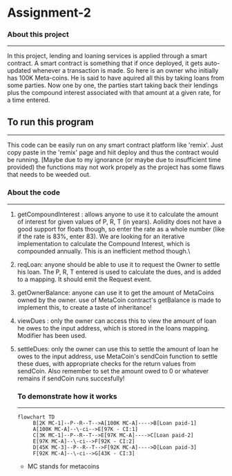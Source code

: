 # Assignment-2
### About this project
-------------------------
In this project, lending and loaning services is applied through a smart contract. A smart contract is something that if once deployed, 
it gets auto-updated whenever a transaction is made.
So here is an owner who initially has 100K Meta-coins. He is said to have aquired all this by taking loans from some parties. Now one by one, the 
parties start taking back their lendings plus the compound interest associated with that amount at a given rate, for a time entered.

## To run this program
----------------
This code can be easily run on any smart contract platform like 'remix'. Just copy paste in the 'remix' page and hiit deploy and thus the contract would
be running.
[Maybe due to my ignorance (or maybe due to insufficient time provided) the functions may not work propely as the project has some flaws that needs to
be weeded out.

### About the code
----------------
1. getCompoundInterest : allows anyone to use it to calculate the amount of interest for given values of P, R, T (in years).
   Aolidity does not have a good support for floats though, so enter the rate as a whole number (like if the rate is 83%, enter 83). 
   We are looking for an iterative implementation to calculate the Compound Interest, which is compounded annually.
   This is an inefficient method though.\
   
2. reqLoan: anyone should be able to use it to request the Owner to settle his loan. The P, R, T entered is used to calculate the dues,
   and is added to a mapping. It should emit the Request event.

3. getOwnerBalance: anyone can use it to get the amount of MetaCoins owned by the owner. use of MetaCoin contract's getBalance is made to implement
   this, to create a taste of inheritance!

4. viewDues : only the owner can access this to view the amount of loan he owes to the input address, which is stored in the loans mapping.
   Modifier has been used.

5. settleDues: only the owner can use this to settle the amount of loan he owes to the input address, use MetaCoin's sendCoin function to settle 
   these dues, with appropriate checks for the return values from sendCoin. Also remember to set the amount owed to 0 or whatever remains if 
   sendCoin runs succesfully!
   
   ### To demonstrate how it works
   -------------------
   ```mermaid
   flowchart TD
        B[2K MC-1]--P--R--T-->A[100K MC-A]---->B[Loan paid-1]
        A[100K MC-A]--\-ci-->E[97K - CI:1]
        C[3K MC-1]--P--R--T-->E[97K MC-A]---->C[Loan paid-2]
        E[97K MC-A]--\-ci-->F[92K - CI:2]
        D[45K MC-3]--P--R--T-->F[92K MC-A]---->D[Loan paid-3]
        F[92K MC-A]--\-ci-->G[43K - CI:3]
   ```
   * MC stands for metacoins
   
   
   
   
   
   
   
